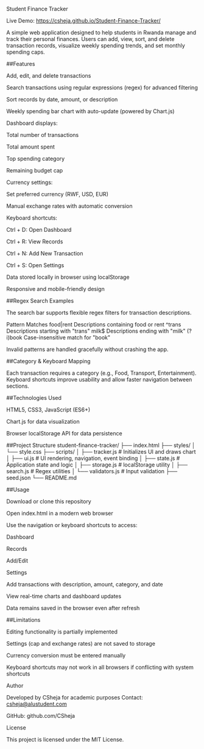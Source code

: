 Student Finance Tracker

Live Demo: https://csheja.github.io/Student-Finance-Tracker/

A simple web application designed to help students in Rwanda manage and track their personal finances.
Users can add, view, sort, and delete transaction records, visualize weekly spending trends, and set monthly spending caps.

##Features

Add, edit, and delete transactions

Search transactions using regular expressions (regex) for advanced filtering

Sort records by date, amount, or description

Weekly spending bar chart with auto-update (powered by Chart.js)

Dashboard displays:

Total number of transactions

Total amount spent

Top spending category

Remaining budget cap

Currency settings:

Set preferred currency (RWF, USD, EUR)

Manual exchange rates with automatic conversion

Keyboard shortcuts:

Ctrl + D: Open Dashboard

Ctrl + R: View Records

Ctrl + N: Add New Transaction

Ctrl + S: Open Settings

Data stored locally in browser using localStorage

Responsive and mobile-friendly design

##Regex Search Examples

The search bar supports flexible regex filters for transaction descriptions.

Pattern	Matches
food|rent	Descriptions containing food or rent
^trans	Descriptions starting with "trans"
milk$	Descriptions ending with "milk"
(?i)book	Case-insensitive match for "book"

Invalid patterns are handled gracefully without crashing the app.

##Category & Keyboard Mapping

Each transaction requires a category (e.g., Food, Transport, Entertainment).
Keyboard shortcuts improve usability and allow faster navigation between sections.

##Technologies Used

HTML5, CSS3, JavaScript (ES6+)

Chart.js for data visualization

Browser localStorage API for data persistence

##Project Structure
student-finance-tracker/
├── index.html
├── styles/
│   └── style.css
├── scripts/
│   ├── tracker.js       # Initializes UI and draws chart
│   ├── ui.js            # UI rendering, navigation, event binding
│   ├── state.js         # Application state and logic
│   ├── storage.js       # localStorage utility
│   ├── search.js        # Regex utilities
│   └── validators.js    # Input validation
├── seed.json
└── README.md

##Usage

Download or clone this repository

Open index.html in a modern web browser

Use the navigation or keyboard shortcuts to access:

Dashboard

Records

Add/Edit

Settings

Add transactions with description, amount, category, and date

View real-time charts and dashboard updates

Data remains saved in the browser even after refresh

##Limitations

Editing functionality is partially implemented

Settings (cap and exchange rates) are not saved to storage

Currency conversion must be entered manually

Keyboard shortcuts may not work in all browsers if conflicting with system shortcuts


Author

Developed by CSheja for academic purposes
Contact: csheja@alustudent.com

GitHub: github.com/CSheja

License

This project is licensed under the MIT License.

